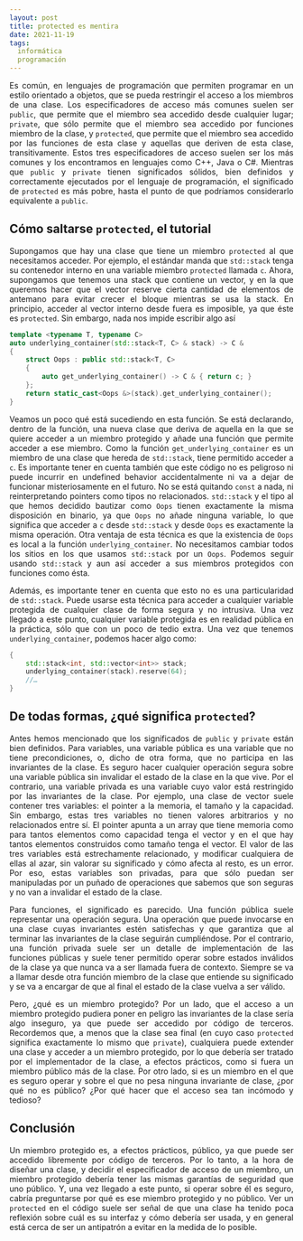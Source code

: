 ```yaml
---
layout: post
title: protected es mentira
date: 2021-11-19
tags:
  informática
  programación
---
```

<p style='text-align: justify;'>Es común, en lenguajes de programación que permiten programar en un estilo orientado a objetos, que se pueda restringir el acceso a los miembros de una clase. Los especificadores de acceso más comunes suelen ser <code>public</code>, que permite que el miembro sea accedido desde cualquier lugar; <code>private</code>, que sólo permite que el miembro sea accedido por funciones miembro de la clase, y <code>protected</code>, que permite que el miembro sea accedido por las funciones de esta clase y aquellas que deriven de esta clase, transitivamente. Estos tres especificadores de acceso suelen ser los más comunes y los encontramos en lenguajes como C++, Java o C#. Mientras que <code>public</code> y <code>private</code> tienen significados sólidos, bien definidos y correctamente ejecutados por el lenguaje de programación, el significado de <code>protected</code> es más pobre, hasta el punto de que podríamos considerarlo equivalente a <code>public</code>.</p>

## Cómo saltarse `protected`, el tutorial

<p style='text-align: justify;'>Supongamos que hay una clase que tiene un miembro <code>protected</code> al que necesitamos acceder. Por ejemplo, el estándar manda que <code>std::stack</code> tenga su contenedor interno en una variable miembro <code>protected</code> llamada <code>c</code>. Ahora, supongamos que tenemos una stack que contiene un vector, y en la que queremos hacer que el vector reserve cierta cantidad de elementos de antemano para evitar crecer el bloque mientras se usa la stack. En principio, acceder al vector interno desde fuera es imposible, ya que éste es <code>protected</code>. Sin embargo, nada nos impide escribir algo así</p>

```cpp
template <typename T, typename C>
auto underlying_container(std::stack<T, C> & stack) -> C &
{
	struct Oops : public std::stack<T, C>
	{
		auto get_underlying_container() -> C & { return c; }
	};
	return static_cast<Oops &>(stack).get_underlying_container();
}
```

<p style='text-align: justify;'>Veamos un poco qué está sucediendo en esta función. Se está declarando, dentro de la función, una nueva clase que deriva de aquella en la que se quiere acceder a un miembro protegido y añade una función que permite acceder a ese miembro. Como la función <code>get_underlying_container</code> es un miembro de una clase que hereda de <code>std::stack</code>, tiene permitido acceder a <code>c</code>. Es importante tener en cuenta también que este código no es peligroso ni puede incurrir en undefined behavior accidentalmente ni va a dejar de funcionar misteriosamente en el futuro. No se está quitando <code>const</code> a nada, ni reinterpretando pointers como tipos no relacionados. <code>std::stack</code> y el tipo al que hemos decidido bautizar como <code>Oops</code> tienen exactamente la misma disposición en binario, ya que <code>Oops</code> no añade ninguna variable, lo que significa que acceder a <code>c</code> desde <code>std::stack</code> y desde <code>Oops</code> es exactamente la misma operación. Otra ventaja de esta técnica es que la existencia de <code>Oops</code> es local a la función <code>underlying_container</code>. No necesitamos cambiar todos los sitios en los que usamos <code>std::stack</code> por un <code>Oops</code>. Podemos seguir usando <code>std::stack</code> y aun así acceder a sus miembros protegidos con funciones como ésta.</p>

<p style='text-align: justify;'>Además, es importante tener en cuenta que esto no es una particularidad de <code>std::stack</code>. Puede usarse esta técnica para acceder a cualquier variable protegida de cualquier clase de forma segura y no intrusiva. Una vez llegado a este punto, cualquier variable protegida es en realidad pública en la práctica, sólo que con un poco de tedio extra. Una vez que tenemos <code>underlying_container</code>, podemos hacer algo como:</p>

```cpp
{
	std::stack<int, std::vector<int>> stack;
	underlying_container(stack).reserve(64);
	//…
}
```

## De todas formas, ¿qué significa `protected`?

<p style='text-align: justify;'>Antes hemos mencionado que los significados de <code>public</code> y <code>private</code> están bien definidos. Para variables, una variable pública es una variable que no tiene precondiciones, o, dicho de otra forma, que no participa en las invariantes de la clase. Es seguro hacer cualquier operación segura sobre una variable pública sin invalidar el estado de la clase en la que vive. Por el contrario, una variable privada es una variable cuyo valor está restringido por las invariantes de la clase. Por ejemplo, una clase de vector suele contener tres variables: el pointer a la memoria, el tamaño y la capacidad. Sin embargo, estas tres variables no tienen valores arbitrarios y no relacionados entre sí. El pointer apunta a un array que tiene memoria como para tantos elementos como capacidad tenga el vector y en el que hay tantos elementos construidos como tamaño tenga el vector. El valor de las tres variables está estrechamente relacionado, y modificar cualquiera de ellas al azar, sin valorar su significado y cómo afecta al resto, es un error. Por eso, estas variables son privadas, para que sólo puedan ser manipuladas por un puñado de operaciones que sabemos que son seguras y no van a invalidar el estado de la clase.</p>

<p style='text-align: justify;'>Para funciones, el significado es parecido. Una función pública suele representar una operación segura. Una operación que puede invocarse en una clase cuyas invariantes estén satisfechas y que garantiza que al terminar las invariantes de la clase seguirán cumpliéndose. Por el contrario, una función privada suele ser un detalle de implementación de las funciones públicas y suele tener permitido operar sobre estados inválidos de la clase ya que nunca va a ser llamada fuera de contexto. Siempre se va a llamar desde otra función miembro de la clase que entiende su significado y se va a encargar de que al final el estado de la clase vuelva a ser válido.</p>

<p style='text-align: justify;'>Pero, ¿qué es un miembro protegido? Por un lado, que el acceso a un miembro protegido pudiera poner en peligro las invariantes de la clase sería algo inseguro, ya que puede ser accedido por código de terceros. Recordemos que, a menos que la clase sea final (en cuyo caso <code>protected</code> significa exactamente lo mismo que <code>private</code>), cualquiera puede extender una clase y acceder a un miembro protegido, por lo que debería ser tratado por el implementador de la clase, a efectos prácticos, como si fuera un miembro público más de la clase. Por otro lado, si es un miembro en el que es seguro operar y sobre el que no pesa ninguna invariante de clase, ¿por qué no es público? ¿Por qué hacer que el acceso sea tan incómodo y tedioso?</p>

## Conclusión

<p style='text-align: justify;'>Un miembro protegido es, a efectos prácticos, público, ya que puede ser accedido libremente por código de terceros. Por lo tanto, a la hora de diseñar una clase, y decidir el especificador de acceso de un miembro, un miembro protegido debería tener las mismas garantías de seguridad que uno público. Y, una vez llegado a este punto, si operar sobre él es seguro, cabría preguntarse por qué es ese miembro protegido y no público. Ver un <code>protected</code> en el código suele ser señal de que una clase ha tenido poca reflexión sobre cuál es su interfaz y cómo debería ser usada, y en general está cerca de ser un antipatrón a evitar en la medida de lo posible.</p>

